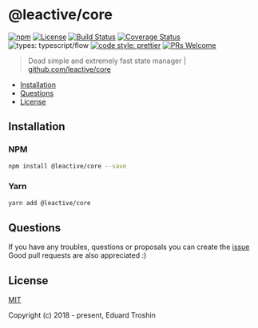 # @leactive/core

[![npm](https://img.shields.io/npm/v/@leactive/core.svg)](https://www.npmjs.com/package/@leactive/core)
[![License](https://img.shields.io/npm/l/@leactive/core.svg)](https://www.npmjs.com/package/@leactive/core)
[![Build Status](https://travis-ci.org/leactive/core.svg?branch=master)](https://travis-ci.org/leactive/core)
[![Coverage Status](https://coveralls.io/repos/github/leactive/core/badge.svg?branch=master)](https://coveralls.io/github/leactive/core?branch=master)
![types: typescript/flow](https://img.shields.io/badge/types-typescript%2Fflow-blue.svg)
[![code style: prettier](https://img.shields.io/badge/code_style-prettier-ff69b4.svg)](https://github.com/prettier/prettier)
[![PRs Welcome](https://img.shields.io/badge/PRs-welcome-brightgreen.svg)](https://github.com/leactive/core/pulls)

> Dead simple and extremely fast state manager | [github.com/leactive/core](https://github.com/leactive/core#readme)

- [Installation](#installation)
- [Questions](#questions)
- [License](#license)

## Installation

### NPM

```bash
npm install @leactive/core --save
```

### Yarn

```bash
yarn add @leactive/core
```

## Questions

If you have any troubles, questions or proposals you can create the [issue](https://github.com/leactive/core/issues)  
Good pull requests are also appreciated :)

## License

[MIT](http://opensource.org/licenses/MIT)

Copyright (c) 2018 - present, Eduard Troshin
